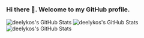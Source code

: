 ### Hi there 👋. Welcome to my GitHub profile.

<!--
**deelykos/deelykos** is a ✨ _special_ ✨ repository because its `README.md` (this file) appears on your GitHub profile.

Here are some ideas to get you started:

- 🔭 I’m currently working on ...
- 🌱 I’m currently learning ...
- 👯 I’m looking to collaborate on ...
- 🤔 I’m looking for help with ...
- 💬 Ask me about ...
- 📫 How to reach me: ...
- 😄 Pronouns: ...
- ⚡ Fun fact: ...
-->

<img src="https://github-readme-stats.vercel.app/api?username=deelykos&theme=tokyonight&show_icons=true&hide_border=true&count_private=true" alt="deelykos's GitHub Stats" />

<img src="https://github-readme-stats.vercel.app/api/top-langs/?username=deelykos&theme=tokyonight&show_icons=true&hide_border=true&layout=compact" alt="deelykos's GitHub Stats" />

<img src="https://github-readme-streak-stats.herokuapp.com/?user=deelykos&theme=tokyonight&hide_border=true" alt="deelykos's GitHub Stats" />
